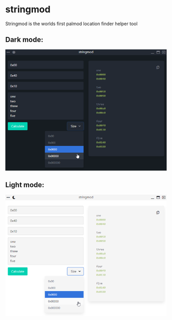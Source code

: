 # stringmod

Stringmod is the worlds first palmod location finder helper tool

## Dark mode:
![stringmod dark preview](/images/stringmod-dark.png)


## Light mode:
![stringmod light preview](/images/stringmod-light.png)
